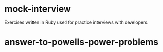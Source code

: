 # mock-interview
Exercises written in Ruby used for practice interviews with developers. 
# answer-to-powells-power-problems

